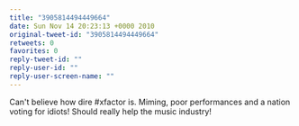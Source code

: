 ```yaml
---
title: "3905814494449664"
date: Sun Nov 14 20:23:13 +0000 2010
original-tweet-id: "3905814494449664"
retweets: 0
favorites: 0
reply-tweet-id: ""
reply-user-id: ""
reply-user-screen-name: ""
---
```

Can't believe how dire #xfactor is. Miming, poor performances and a nation voting for idiots! Should really help the music industry!
